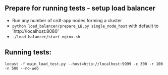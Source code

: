 ## Prepare for running tests - setup load balancer
* Run any number of crdt-app nodes forming a cluster
* `python load_balancer/prepare_LB.py single_node_host` with default to 'http://localhost:8080' 
* `./load_balancer/start_nginx.sh`


## Running tests:
`locust -f main_load_test.py --host=http://localhost:9999 -c 300 -r 100 -n 500 --no-web` 


